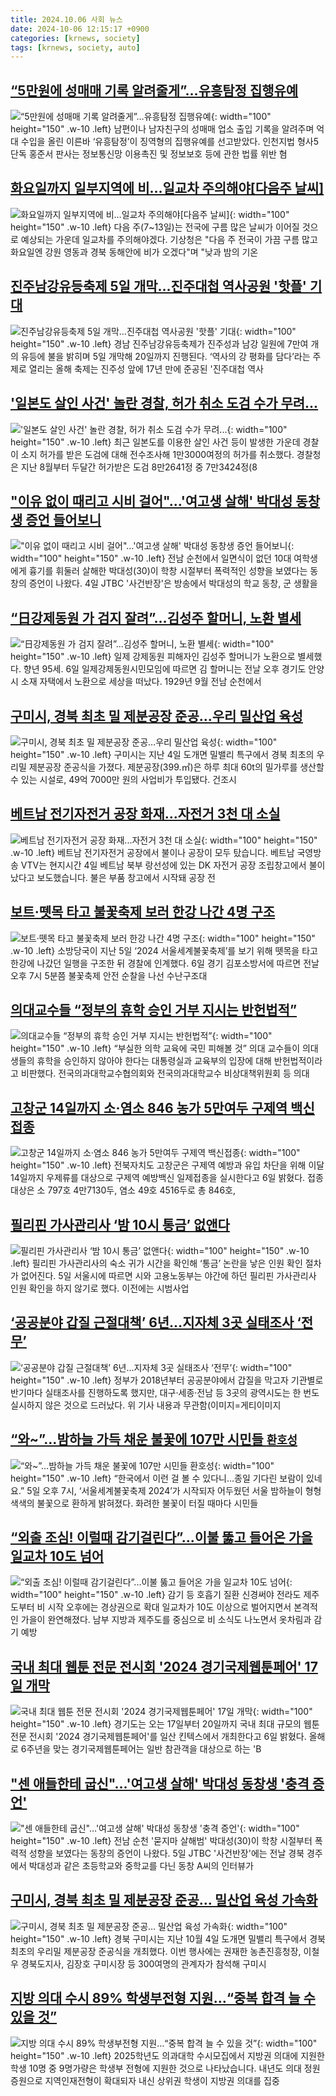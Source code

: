 ```yaml
---
title: 2024.10.06 사회 뉴스
date: 2024-10-06 12:15:17 +0900
categories: [krnews, society]
tags: [krnews, society, auto]
---
```

## [“5만원에 성매매 기록 알려줄게”…유흥탐정 집행유예](https://n.news.naver.com/mnews/article/032/0003324500)

![“5만원에 성매매 기록 알려줄게”…유흥탐정 집행유예](https://mimgnews.pstatic.net/image/origin/032/2024/10/06/3324500.jpg?type=nf220_150){: width="100" height="150" .w-10 .left}
남편이나 남자친구의 성매매 업소 출입 기록을 알려주며 억대 수입을 올린 이른바 ‘유흥탐정’이 징역형의 집행유예를 선고받았다. 인천지법 형사5단독 홍준서 판사는 정보통신망 이용촉진 및 정보보호 등에 관한 법률 위반 혐

## [화요일까지 일부지역에 비…일교차 주의해야[다음주 날씨]](https://n.news.naver.com/mnews/article/003/0012820573)

![화요일까지 일부지역에 비…일교차 주의해야[다음주 날씨]](https://mimgnews.pstatic.net/image/origin/003/2024/10/05/12820573.jpg?type=nf220_150){: width="100" height="150" .w-10 .left}
다음 주(7~13일)는 전국에 구름 많은 날씨가 이어질 것으로 예상되는 가운데 일교차를 주의해야겠다. 기상청은 "다음 주 전국이 가끔 구름 많고 화요일엔 강원 영동과 경북 동해안에 비가 오겠다"며 "낮과 밤의 기온

## [진주남강유등축제 5일 개막…진주대첩 역사공원 '핫플' 기대](https://n.news.naver.com/mnews/article/421/0007825288)

![진주남강유등축제 5일 개막…진주대첩 역사공원 '핫플' 기대](https://mimgnews.pstatic.net/image/origin/421/2024/10/05/7825288.jpg?type=nf220_150){: width="100" height="150" .w-10 .left}
경남 진주남강유등축제가 진주성과 남강 일원에 7만여 개의 유등에 불을 밝히며 5일 개막해 20일까지 진행된다. ‘역사의 강 평화를 담다’라는 주제로 열리는 올해 축제는 진주성 앞에 17년 만에 준공된 '진주대첩 역사

## ['일본도 살인 사건' 놀란 경찰, 허가 취소 도검 수가 무려...](https://n.news.naver.com/mnews/article/014/0005249315)

!['일본도 살인 사건' 놀란 경찰, 허가 취소 도검 수가 무려...](https://mimgnews.pstatic.net/image/origin/014/2024/10/06/5249315.jpg?type=nf220_150){: width="100" height="150" .w-10 .left}
최근 일본도를 이용한 살인 사건 등이 발생한 가운데 경찰이 소지 허가를 받은 도검에 대해 전수조사해 1만3000여정의 허가를 취소했다. 경찰청은 지난 8월부터 두달간 허가받은 도검 8만2641정 중 7만3424정(8

## ["이유 없이 때리고 시비 걸어"…'여고생 살해' 박대성 동창생 증언 들어보니](https://n.news.naver.com/mnews/article/011/0004399442)

!["이유 없이 때리고 시비 걸어"…'여고생 살해' 박대성 동창생 증언 들어보니](https://mimgnews.pstatic.net/image/origin/011/2024/10/05/4399442.jpg?type=nf220_150){: width="100" height="150" .w-10 .left}
전남 순천에서 일면식이 없던 10대 여학생에게 흉기를 휘둘러 살해한 박대성(30)이 학창 시절부터 폭력적인 성향을 보였다는 동창의 증언이 나왔다. 4일 JTBC '사건반장'은 방송에서 박대성의 학교 동창, 군 생활을

## [“日강제동원 가 검지 잘려”…김성주 할머니, 노환 별세](https://n.news.naver.com/mnews/article/005/0001729188)

![“日강제동원 가 검지 잘려”…김성주 할머니, 노환 별세](https://mimgnews.pstatic.net/image/origin/005/2024/10/06/1729188.jpg?type=nf220_150){: width="100" height="150" .w-10 .left}
일제 강제동원 피해자인 김성주 할머니가 노환으로 별세했다. 향년 95세. 6일 일제강제동원시민모임에 따르면 김 할머니는 전날 오후 경기도 안양시 소재 자택에서 노환으로 세상을 떠났다. 1929년 9월 전남 순천에서

## [구미시, 경북 최초 밀 제분공장 준공…우리 밀산업 육성](https://n.news.naver.com/mnews/article/015/0005040676)

![구미시, 경북 최초 밀 제분공장 준공…우리 밀산업 육성](https://mimgnews.pstatic.net/image/origin/015/2024/10/06/5040676.jpg?type=nf220_150){: width="100" height="150" .w-10 .left}
구미시는 지난 4일 도개면 밀밸리 특구에서 경북 최초의 우리밀 제분공장 준공식을 가졌다. 제분공장(399.㎡)은 하루 최대 60t의 밀가루를 생산할 수 있는 시설로, 49억 7000만 원의 사업비가 투입됐다. 건조시

## [베트남 전기자전거 공장 화재...자전거 3천 대 소실](https://n.news.naver.com/mnews/article/052/0002095653)

![베트남 전기자전거 공장 화재...자전거 3천 대 소실](https://mimgnews.pstatic.net/image/origin/052/2024/10/06/2095653.jpg?type=nf220_150){: width="100" height="150" .w-10 .left}
베트남 전기자전거 공장에서 불이나 공장이 모두 탔습니다. 베트남 국영방송 VTV는 현지시간 4일 베트남 북부 랑선성에 있는 DK 자전거 공장 조립창고에서 불이 났다고 보도했습니다. 불은 부품 창고에서 시작돼 공장 전

## [보트·뗏목 타고 불꽃축제 보러 한강 나간 4명 구조](https://n.news.naver.com/mnews/article/366/0001022073)

![보트·뗏목 타고 불꽃축제 보러 한강 나간 4명 구조](https://mimgnews.pstatic.net/image/origin/366/2024/10/06/1022073.jpg?type=nf220_150){: width="100" height="150" .w-10 .left}
소방당국이 지난 5일 ‘2024 서울세계불꽃축제’를 보기 위해 뗏목을 타고 한강에 나갔던 일행을 구조한 뒤 경찰에 인계했다. 6일 경기 김포소방서에 따르면 전날 오후 7시 5분쯤 불꽃축제 안전 순찰을 나선 수난구조대

## [의대교수들 “정부의 휴학 승인 거부 지시는 반헌법적”](https://n.news.naver.com/mnews/article/366/0001021954)

![의대교수들 “정부의 휴학 승인 거부 지시는 반헌법적”](https://mimgnews.pstatic.net/image/origin/366/2024/10/05/1021954.jpg?type=nf220_150){: width="100" height="150" .w-10 .left}
“부실한 의학 교육에 국민 피해볼 것” 의대 교수들이 의대생들의 휴학을 승인하지 않아야 한다는 대통령실과 교육부의 입장에 대해 반헌법적이라고 비판했다. 전국의과대학교수협의회와 전국의과대학교수 비상대책위원회 등 의대

## [고창군 14일까지 소·염소 846 농가 5만여두 구제역 백신접종](https://n.news.naver.com/mnews/article/421/0007826469)

![고창군 14일까지 소·염소 846 농가 5만여두 구제역 백신접종](https://mimgnews.pstatic.net/image/origin/421/2024/10/06/7826469.jpg?type=nf220_150){: width="100" height="150" .w-10 .left}
전북자치도 고창군은 구제역 예방과 유입 차단을 위해 이달 14일까지 우제류를 대상으로 구제역 예방백신 일제접종을 실시한다고 6일 밝혔다. 접종대상은 소 797호 4만7130두, 염소 49호 4516두로 총 846호,

## [필리핀 가사관리사 ‘밤 10시 통금’ 없앤다](https://n.news.naver.com/mnews/article/005/0001729143)

![필리핀 가사관리사 ‘밤 10시 통금’ 없앤다](https://mimgnews.pstatic.net/image/origin/005/2024/10/05/1729143.jpg?type=nf220_150){: width="100" height="150" .w-10 .left}
필리핀 가사관리사의 숙소 귀가 시간을 확인해 ‘통금’ 논란을 낳은 인원 확인 절차가 없어진다. 5일 서울시에 따르면 시와 고용노동부는 야간에 하던 필리핀 가사관리사 인원 확인을 하지 않기로 했다. 이전에는 시범사업

## [‘공공분야 갑질 근절대책’ 6년…지자체 3곳 실태조사 ‘전무’](https://n.news.naver.com/mnews/article/018/0005851823)

![‘공공분야 갑질 근절대책’ 6년…지자체 3곳 실태조사 ‘전무’](https://mimgnews.pstatic.net/image/origin/018/2024/10/06/5851823.jpg?type=nf220_150){: width="100" height="150" .w-10 .left}
정부가 2018년부터 공공분야에서 갑질을 막고자 기관별로 반기마다 실태조사를 진행하도록 했지만, 대구·세종·전남 등 3곳의 광역시도는 한 번도 실시하지 않은 것으로 드러났다. 위 기사 내용과 무관함(이미지=게티이미지

## [“와~”…밤하늘 가득 채운 불꽃에 107만 시민들 `환호성`](https://n.news.naver.com/mnews/article/018/0005851564)

![“와~”…밤하늘 가득 채운 불꽃에 107만 시민들 `환호성`](https://mimgnews.pstatic.net/image/origin/018/2024/10/05/5851564.jpg?type=nf220_150){: width="100" height="150" .w-10 .left}
“한국에서 이런 걸 볼 수 있다니…종일 기다린 보람이 있네요.” 5일 오후 7시, ‘서울세계불꽃축제 2024’가 시작되자 어두웠던 서울 밤하늘이 형형색색의 불꽃으로 환하게 밝혀졌다. 화려한 불꽃이 터질 때마다 시민들

## [“외출 조심! 이럴때 감기걸린다”...이불 뚫고 들어온 가을 일교차 10도 넘어](https://n.news.naver.com/mnews/article/009/0005374765)

![“외출 조심! 이럴때 감기걸린다”...이불 뚫고 들어온 가을 일교차 10도 넘어](https://mimgnews.pstatic.net/image/origin/009/2024/10/06/5374765.jpg?type=nf220_150){: width="100" height="150" .w-10 .left}
감기 등 호흡기 질환 신경써야 전라도 제주도부터 비 시작 오후에는 경상권으로 확대 일교차가 10도 이상으로 벌어지면서 본격적인 가을이 완연해졌다. 남부 지방과 제주도를 중심으로 비 소식도 나노면서 옷차림과 감기 예방

## [국내 최대 웹툰 전문 전시회 '2024 경기국제웹툰페어' 17일 개막](https://n.news.naver.com/mnews/article/421/0007826452)

![국내 최대 웹툰 전문 전시회 '2024 경기국제웹툰페어' 17일 개막](https://mimgnews.pstatic.net/image/origin/421/2024/10/06/7826452.jpg?type=nf220_150){: width="100" height="150" .w-10 .left}
경기도는 오는 17일부터 20일까지 국내 최대 규모의 웹툰 전문 전시회 '2024 경기국제웹툰페어'를 일산 킨텍스에서 개최한다고 6일 밝혔다. 올해로 6주년을 맞는 경기국제웹툰페어는 일반 참관객을 대상으로 하는 'B

## ["센 애들한테 굽신"…'여고생 살해' 박대성 동창생 '충격 증언'](https://n.news.naver.com/mnews/article/015/0005040608)

!["센 애들한테 굽신"…'여고생 살해' 박대성 동창생 '충격 증언'](https://mimgnews.pstatic.net/image/origin/015/2024/10/05/5040608.jpg?type=nf220_150){: width="100" height="150" .w-10 .left}
전남 순천 '묻지마 살해범' 박대성(30)이 학창 시절부터 폭력적 성향을 보였다는 동창의 증언이 나왔다. 5일 JTBC '사건반장'에는 전날 경북 경주에서 박대성과 같은 초등학교와 중학교를 다닌 동창 A씨의 인터뷰가

## [구미시, 경북 최초 밀 제분공장 준공… 밀산업 육성 가속화](https://n.news.naver.com/mnews/article/277/0005480308)

![구미시, 경북 최초 밀 제분공장 준공… 밀산업 육성 가속화](https://mimgnews.pstatic.net/image/origin/277/2024/10/06/5480308.jpg?type=nf220_150){: width="100" height="150" .w-10 .left}
경북 구미시는 지난 10월 4일 도개면 밀밸리 특구에서 경북 최초의 우리밀 제분공장 준공식을 개최했다. 이번 행사에는 권재한 농촌진흥청장, 이철우 경북도지사, 김장호 구미시장 등 300여명의 관계자가 참석해 구미시

## [지방 의대 수시 89% 학생부전형 지원…“중복 합격 늘 수 있을 것”](https://n.news.naver.com/mnews/article/056/0011813081)

![지방 의대 수시 89% 학생부전형 지원…“중복 합격 늘 수 있을 것”](https://mimgnews.pstatic.net/image/origin/056/2024/10/06/11813081.jpg?type=nf220_150){: width="100" height="150" .w-10 .left}
2025학년도 의과대학 수시모집에서 지방권 의대에 지원한 학생 10명 중 9명가량은 학생부 전형에 지원한 것으로 나타났습니다. 내년도 의대 정원 증원으로 지역인재전형이 확대되자 내신 상위권 학생이 지방권 의대를 집중

